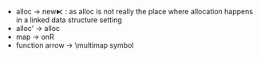 - alloc -> new⧔ : as alloc is not really the place where allocation happens in a linked data structure setting
- alloc' -> alloc
- map -> onR
- function arrow -> \multimap symbol
